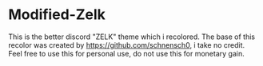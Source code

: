 # Modified-Zelk
This is the better discord "ZELK" theme which i recolored.
The base of this recolor was created by https://github.com/schnensch0, i take no credit.
Feel free to use this for personal use, do not use this for monetary gain.
